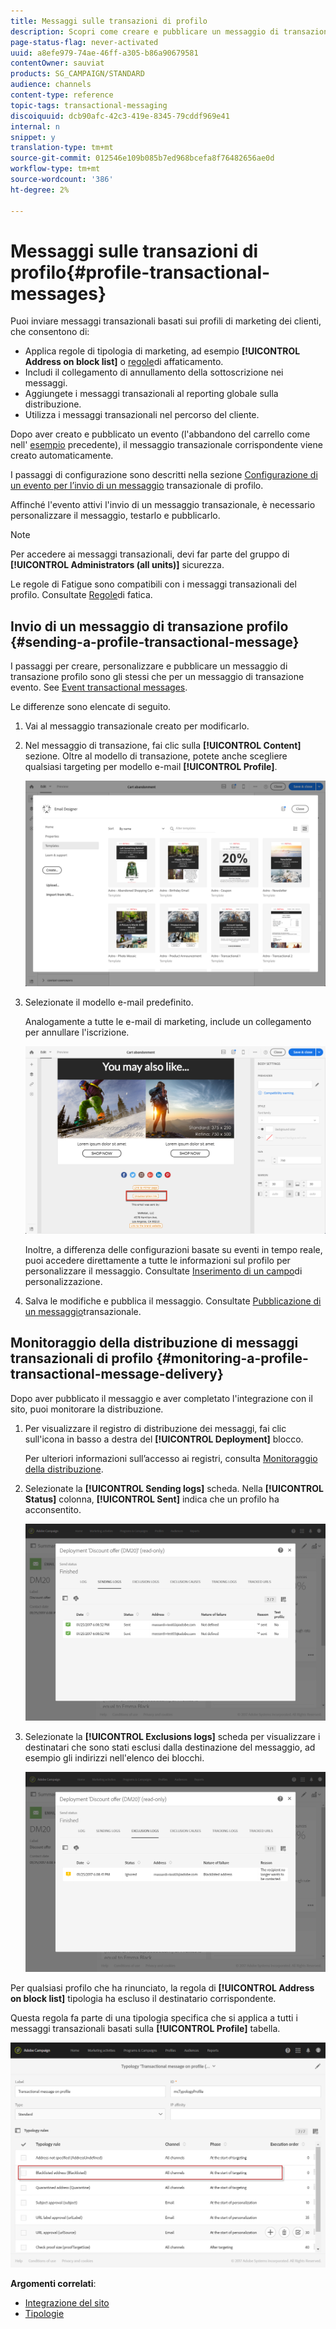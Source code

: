 ```yaml
---
title: Messaggi sulle transazioni di profilo
description: Scopri come creare e pubblicare un messaggio di transazione profilo.
page-status-flag: never-activated
uuid: a8efe979-74ae-46ff-a305-b86a90679581
contentOwner: sauviat
products: SG_CAMPAIGN/STANDARD
audience: channels
content-type: reference
topic-tags: transactional-messaging
discoiquuid: dcb90afc-42c3-419e-8345-79cddf969e41
internal: n
snippet: y
translation-type: tm+mt
source-git-commit: 012546e109b085b7ed968bcefa8f76482656ae0d
workflow-type: tm+mt
source-wordcount: '386'
ht-degree: 2%

---
```



# Messaggi sulle transazioni di profilo{#profile-transactional-messages}

Puoi inviare messaggi transazionali basati sui profili di marketing dei clienti, che consentono di:

* Applica regole di tipologia di marketing, ad esempio **[!UICONTROL Address on block list]** o [regole](../../sending/using/fatigue-rules.md)di affaticamento.
* Includi il collegamento di annullamento della sottoscrizione nei messaggi.
* Aggiungete i messaggi transazionali al reporting globale sulla distribuzione.
* Utilizza i messaggi transazionali nel percorso del cliente.

Dopo aver creato e pubblicato un evento (l&#39;abbandono del carrello come nell&#39; [esempio](../../channels/using/about-transactional-messaging.md#transactional-messaging-operating-principle) precedente), il messaggio transazionale corrispondente viene creato automaticamente.

I passaggi di configurazione sono descritti nella sezione [Configurazione di un evento per l’invio di un messaggio](../../administration/using/configuring-transactional-messaging.md#use-case--configuring-an-event-to-send-a-transactional-message) transazionale di profilo.

Affinché l&#39;evento attivi l&#39;invio di un messaggio transazionale, è necessario personalizzare il messaggio, testarlo e pubblicarlo.

>[!NOTE]
>
>Per accedere ai messaggi transazionali, devi far parte del gruppo di **[!UICONTROL Administrators (all units)]** sicurezza.
>
>Le regole di Fatigue sono compatibili con i messaggi transazionali del profilo. Consultate [Regole](../../sending/using/fatigue-rules.md)di fatica.

## Invio di un messaggio di transazione profilo {#sending-a-profile-transactional-message}

I passaggi per creare, personalizzare e pubblicare un messaggio di transazione profilo sono gli stessi che per un messaggio di transazione evento. See [Event transactional messages](../../channels/using/event-transactional-messages.md).

Le differenze sono elencate di seguito.

1. Vai al messaggio transazionale creato per modificarlo.
1. Nel messaggio di transazione, fai clic sulla **[!UICONTROL Content]** sezione. Oltre al modello di transazione, potete anche scegliere qualsiasi targeting per modello e-mail **[!UICONTROL Profile]**.

   ![](assets/message-center_marketing_templates.png)

1. Selezionate il modello e-mail predefinito.

   Analogamente a tutte le e-mail di marketing, include un collegamento per annullare l&#39;iscrizione.

   ![](assets/message-center_marketing_perso_unsubscription.png)

   Inoltre, a differenza delle configurazioni basate su eventi in tempo reale, puoi accedere direttamente a tutte le informazioni sul profilo per personalizzare il messaggio. Consultate [Inserimento di un campo](../../designing/using/personalization.md#inserting-a-personalization-field)di personalizzazione.

1. Salva le modifiche e pubblica il messaggio. Consultate [Pubblicazione di un messaggio](../../channels/using/event-transactional-messages.md#publishing-a-transactional-message)transazionale.

## Monitoraggio della distribuzione di messaggi transazionali di profilo {#monitoring-a-profile-transactional-message-delivery}

Dopo aver pubblicato il messaggio e aver completato l&#39;integrazione con il sito, puoi monitorare la distribuzione.

1. Per visualizzare il registro di distribuzione dei messaggi, fai clic sull&#39;icona in basso a destra del **[!UICONTROL Deployment]** blocco.

   Per ulteriori informazioni sull’accesso ai registri, consulta [Monitoraggio della distribuzione](../../sending/using/monitoring-a-delivery.md).

1. Selezionate la **[!UICONTROL Sending logs]** scheda. Nella **[!UICONTROL Status]** colonna, **[!UICONTROL Sent]** indica che un profilo ha acconsentito.

   ![](assets/message-center_marketing_sending_logs.png)

1. Selezionate la **[!UICONTROL Exclusions logs]** scheda per visualizzare i destinatari che sono stati esclusi dalla destinazione del messaggio, ad esempio gli indirizzi nell&#39;elenco dei blocchi.

   ![](assets/message-center_marketing_exclusion_logs.png)

Per qualsiasi profilo che ha rinunciato, la regola di **[!UICONTROL Address on block list]** tipologia ha escluso il destinatario corrispondente.

Questa regola fa parte di una tipologia specifica che si applica a tutti i messaggi transazionali basati sulla **[!UICONTROL Profile]** tabella.

![](assets/message-center_marketing_typology.png)

**Argomenti correlati**:

* [Integrazione del sito](../../administration/using/configuring-transactional-messaging.md#integrating-the-triggering-of-the-event-in-a-website)
* [Tipologie](../../sending/using/about-typology-rules.md)

